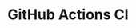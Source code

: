 # GitHub Actions CI































































































































































































































































































































































































































































































































































































































































































































































































































































































































































































































































































































































































































































































































































































































































































































































































































































































































































































































































































































































































